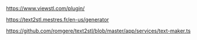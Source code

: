 
https://www.viewstl.com/plugin/

https://text2stl.mestres.fr/en-us/generator

https://github.com/romgere/text2stl/blob/master/app/services/text-maker.ts
